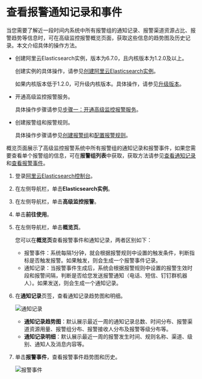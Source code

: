 # 查看报警通知记录和事件

当您需要了解近一段时间内系统中所有报警组的通知记录、报警渠道资源占比、报警趋势等信息时，可在高级监控报警概览页面，获取这些信息的趋势图及历史记录。本文介绍具体的操作方法。

-   创建阿里云Elasticsearch实例，版本为6.7.0，且内核版本为1.2.0及以上。

    创建实例的具体操作，请参见[创建阿里云Elasticsearch实例](/cn.zh-CN/快速入门/步骤一：创建实例/创建阿里云Elasticsearch实例.md)。

    如果内核版本低于1.2.0，可升级内核版本。具体操作，请参见[升级版本](/cn.zh-CN/ES实例/升级版本/升级版本.md)。

-   开通高级监控报警服务。

    具体操作步骤请参见[步骤一：开通高级监控报警服务](/cn.zh-CN/高级监控报警/快速开始.md)。

-   创建报警组和报警规则。

    具体操作步骤请参见[创建报警组](/cn.zh-CN/高级监控报警/报警组和报警规则/管理报警组.md)和[配置报警规则](/cn.zh-CN/高级监控报警/报警组和报警规则/配置报警规则.md)。


概览页面展示了高级监控报警系统中所有报警组的通知记录和报警事件，如果您需要查看单个报警组的信息，可在**报警组列表**中获取，获取方法请参见[查看通知记录](/cn.zh-CN/高级监控报警/报警组和报警规则/管理报警组.md)和[查看报警事件](/cn.zh-CN/高级监控报警/报警组和报警规则/管理报警组.md)。

1.  登录[阿里云Elasticsearch控制台](https://elasticsearch.console.aliyun.com/#/home)。

2.  在左侧导航栏，单击**Elasticsearch实例**。

3.  在左侧导航栏，单击**高级监控报警**。

4.  单击**前往使用**。

5.  在左侧导航栏，单击**概览页**。

    您可以在**概览页**查看报警事件和通知记录，两者区别如下：

    -   报警事件：系统每隔1分钟，就会根据报警规则中设置的触发条件，判断指标是否触发报警。如果触发，则会生成一个报警事件记录。
    -   通知记录：当报警事件生成后，系统会根据报警规则中设置的报警生效时段和报警间隔，判断是否给您发送报警通知（电话、短信、钉钉群机器人）。如果发送，则会生成一个通知记录。
6.  在**通知记录**页签，查看通知记录趋势图和明细。

    ![通知记录](https://static-aliyun-doc.oss-accelerate.aliyuncs.com/assets/img/zh-CN/1838935951/p132715.png)

    -   **通知记录趋势图**：默认展示最近一周的通知记录总数、时间分布、报警渠道资源用量、报警组分布、报警接收人分布及报警等级分布等。
    -   **通知记录明细**：默认展示最近一周的报警发生时间、规则名称、渠道、级别、通知人及消息内容等。
7.  单击**报警事件**，查看报警事件趋势图和历史。

    ![报警事件](https://static-aliyun-doc.oss-accelerate.aliyuncs.com/assets/img/zh-CN/1838935951/p132719.png)


